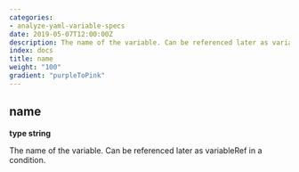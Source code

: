 ```yaml
---
categories:
- analyze-yaml-variable-specs
date: 2019-05-07T12:00:00Z
description: The name of the variable. Can be referenced later as variableRef in a condition.
index: docs
title: name
weight: "100"
gradient: "purpleToPink"
---
```


## name

**type string**

The name of the variable. Can be referenced later as variableRef in a condition.

